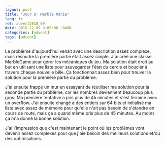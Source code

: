 ```yaml
---
layout: post
title: "Jour 9: Marble Mania"
lang: fr
ref: advent2018_09
date: 2018-12-09 9:00:00 -0400
categories: [advent]
tags: [advent]
---
```

Le problème d'aujourd'hui venait avec une description assez complexe, mais résoudre la première partie était assez simple. J'ai créé une classe MarbleGame pour gérer les mécaniques du jeu. Ma solution était droit au but en utilisant une liste pour sauvegarder l'état du cercle et boucler à travers chaque nouvelle bille. Ça fonctionnait assez bien pour trouver la solution pour la première partie du problème.

J'ai ensuite frappé un mur en essayant de réutiliser ma solution pour la seconde partie du problème, car les nombres deviennent beaucoup plus gros. Ma première tentative a pris plus de 45 minutes et s'est terminé avec un overflow. J'ai ensuite changé à des entiers sur 64 bits et initialisé ma liste avec assez de mémoire pour qu'elle n'ait pas besoin de s'étandre en cours de route, mais ça a quand même pris plus de 45 minutes. Au moins ça m'a donné la bonne solution.

J'ai l'impression que c'est maintenant le point où les problèmes vont devenir assez complexes pour que j'aie besoin des meilleurs solutions et/ou des optimisations. 